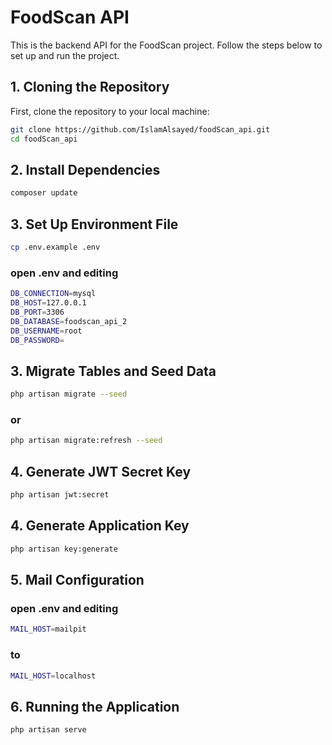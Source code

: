 # FoodScan API

This is the backend API for the FoodScan project. Follow the steps below to set up and run the project.

## 1. Cloning the Repository

First, clone the repository to your local machine:

```bash
git clone https://github.com/IslamAlsayed/foodScan_api.git
cd foodScan_api
```

## 2. Install Dependencies

```bash
composer update
```

## 3. Set Up Environment File

```bash
cp .env.example .env
```

### open .env and editing

```bash
DB_CONNECTION=mysql
DB_HOST=127.0.0.1
DB_PORT=3306
DB_DATABASE=foodscan_api_2
DB_USERNAME=root
DB_PASSWORD=
```

## 3. Migrate Tables and Seed Data

```bash
php artisan migrate --seed
```

### or

```bash
php artisan migrate:refresh --seed
```

## 4. Generate JWT Secret Key

```bash
php artisan jwt:secret
```

## 4. Generate Application Key

```bash
php artisan key:generate
```

## 5. Mail Configuration

### open .env and editing

```bash
MAIL_HOST=mailpit
```

### to

```bash
MAIL_HOST=localhost
```

## 6. Running the Application

```bash
php artisan serve
```
